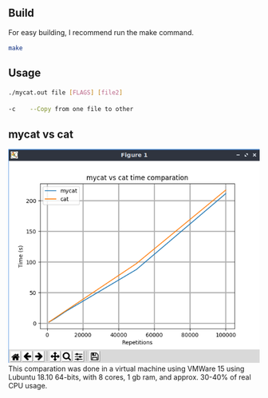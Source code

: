 ## Build
For easy building, I recommend run the make command.

```bash
make
```

## Usage

```bash
./mycat.out file [FLAGS] [file2]

-c    --Copy from one file to other
```

## mycat vs cat
![alt text](https://raw.githubusercontent.com/cesarau04/ap-labs/master/labs/lab1.1/timer/result.png)
This comparation was done in a virtual machine using VMWare 15 using Lubuntu 18.10 64-bits, with 8 cores, 1 gb ram, and approx. 30-40% of real CPU usage.

